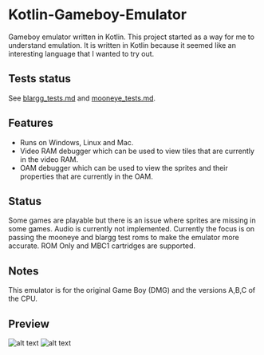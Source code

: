 # Kotlin-Gameboy-Emulator
Gameboy emulator written in Kotlin. This project started as a way for me to 
understand emulation. It is written in Kotlin because it seemed like an interesting 
language that I wanted to try out.

## Tests status
See [blargg_tests.md](blargg_tests.md) and [mooneye_tests.md](mooneye_tests.md).

## Features
- Runs on Windows, Linux and Mac.
- Video RAM debugger which can be used to view tiles that are currently in the video RAM.
- OAM debugger which can be used to view the sprites and their properties that are currently in the OAM.

## Status
Some games are playable but there is an issue where sprites are missing in some games. Audio is currently not implemented. Currently the focus is on passing the mooneye and blargg test roms to make the emulator more accurate. ROM Only and MBC1 cartridges are supported.

## Notes
This emulator is for the original Game Boy (DMG) and the versions A,B,C of the CPU.

## Preview
![alt text](https://media.giphy.com/media/51WvJVuSGZAu9jbbLM/giphy.gif)
![alt text](https://media.giphy.com/media/5t3Mqb7Ivzf5Kcsl15/giphy.gif)
